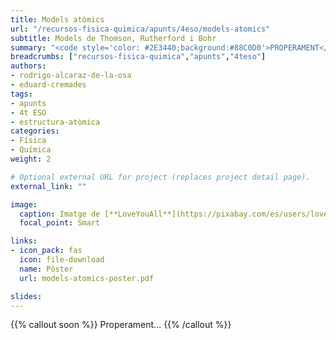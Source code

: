 ```yaml
---
title: Models atòmics
url: "/recursos-fisica-quimica/apunts/4eso/models-atomics"
subtitle: Models de Thomson, Rutherford i Bohr
summary: "<code style='color: #2E3440;background:#88C0D0'>PROPERAMENT</code> <br> Models de Thomson, Rutherford i Bohr."
breadcrumbs: ["recursos-fisica-quimica","apunts","4teso"]
authors:
- rodrigo-alcaraz-de-la-osa
- eduard-cremades
tags:
- apunts
- 4t ESO
- estructura-atòmica
categories:
- Física
- Química
weight: 2

# Optional external URL for project (replaces project detail page).
external_link: ""

image:
  caption: Imatge de [**LoveYouAll**](https://pixabay.com/es/users/loveyouall-3307648/) en [Pixabay](https://pixabay.com/es/)
  focal_point: Smart

links:  
- icon_pack: fas
  icon: file-download
  name: Pòster
  url: models-atomics-poster.pdf  

slides: 
---
```


{{% callout soon %}}
Properament...
{{% /callout %}}
